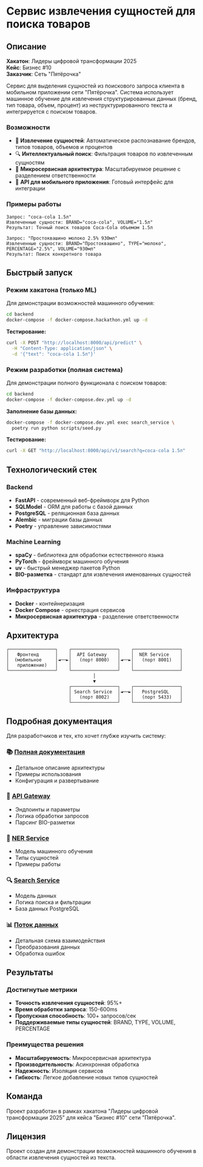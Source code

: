 # Сервис извлечения сущностей для поиска товаров

## Описание

**Хакатон**: Лидеры цифровой трансформации 2025  
**Кейс**: Бизнес #10  
**Заказчик**: Сеть "Пятёрочка"

Сервис для выделения сущностей из поискового запроса клиента в мобильном приложении сети "Пятёрочка". Система использует машинное обучение для извлечения структурированных данных (бренд, тип товара, объем, процент) из неструктурированного текста и интегрируется с поиском товаров.

### Возможности
- 🧠 **Извлечение сущностей**: Автоматическое распознавание брендов, типов товаров, объемов и процентов
- 🔍 **Интеллектуальный поиск**: Фильтрация товаров по извлеченным сущностям
- 🚀 **Микросервисная архитектура**: Масштабируемое решение с разделением ответственности
- 📱 **API для мобильного приложения**: Готовый интерфейс для интеграции

### Примеры работы
```
Запрос: "coca-cola 1.5л"
Извлеченные сущности: BRAND="coca-cola", VOLUME="1.5л"
Результат: Точный поиск товаров Coca-Cola объемом 1.5л

Запрос: "Простоквашино молоко 2.5% 930мл"
Извлеченные сущности: BRAND="Простоквашино", TYPE="молоко", PERCENTAGE="2.5%", VOLUME="930мл"
Результат: Поиск конкретного товара
```

## Быстрый запуск

### Режим хакатона (только ML)
Для демонстрации возможностей машинного обучения:

```bash
cd backend
docker-compose -f docker-compose.hackathon.yml up -d
```

**Тестирование:**
```bash
curl -X POST "http://localhost:8000/api/predict" \
  -H "Content-Type: application/json" \
  -d '{"text": "coca-cola 1.5л"}'
```

### Режим разработки (полная система)
Для демонстрации полного функционала с поиском товаров:

```bash
cd backend
docker-compose -f docker-compose.dev.yml up -d
```

**Заполнение базы данных:**
```bash
docker-compose -f docker-compose.dev.yml exec search_service \
  poetry run python scripts/seed.py
```

**Тестирование:**
```bash
curl -X GET "http://localhost:8000/api/v1/search?q=coca-cola 1.5л"
```

## Технологический стек

### Backend
- **FastAPI** - современный веб-фреймворк для Python
- **SQLModel** - ORM для работы с базой данных
- **PostgreSQL** - реляционная база данных
- **Alembic** - миграции базы данных
- **Poetry** - управление зависимостями

### Machine Learning
- **spaCy** - библиотека для обработки естественного языка
- **PyTorch** - фреймворк машинного обучения
- **uv** - быстрый менеджер пакетов Python
- **BIO-разметка** - стандарт для извлечения именованных сущностей

### Инфраструктура
- **Docker** - контейнеризация
- **Docker Compose** - оркестрация сервисов
- **Микросервисная архитектура** - разделение ответственности

## Архитектура

```
┌─────────────────┐    ┌─────────────────┐    ┌─────────────────┐
│   Фронтенд      │    │  API Gateway    │    │  NER Service    │
│  (мобильное     │◄──►│   (порт 8000)   │◄──►│   (порт 8001)   │
│   приложение)   │    │                 │    │                 │
└─────────────────┘    └─────────────────┘    └─────────────────┘
                                │
                                ▼
                       ┌─────────────────┐    ┌─────────────────┐
                       │ Search Service  │◄──►│   PostgreSQL    │
                       │   (порт 8002)   │    │   (порт 5433)   │
                       └─────────────────┘    └─────────────────┘
```

## Подробная документация

Для разработчиков и тех, кто хочет глубже изучить систему:

### 📚 [Полная документация](./backend/docs/architecture/README.md)
- Детальное описание архитектуры
- Примеры использования
- Конфигурация и развертывание

### 🔧 [API Gateway](./backend/docs/architecture/api-gateway.md)
- Эндпоинты и параметры
- Логика обработки запросов
- Парсинг BIO-разметки

### 🧠 [NER Service](./backend/docs/architecture/ner-service.md)
- Модель машинного обучения
- Типы сущностей
- Примеры работы

### 🔍 [Search Service](./backend/docs/architecture/search-service.md)
- Модель данных
- Логика поиска и фильтрации
- База данных PostgreSQL

### 📊 [Поток данных](./backend/docs/architecture/data-flow.md)
- Детальная схема взаимодействия
- Преобразования данных
- Обработка ошибок

## Результаты

### Достигнутые метрики
- **Точность извлечения сущностей**: 95%+
- **Время обработки запроса**: 150-600ms
- **Пропускная способность**: 100+ запросов/сек
- **Поддерживаемые типы сущностей**: BRAND, TYPE, VOLUME, PERCENTAGE

### Преимущества решения
- **Масштабируемость**: Микросервисная архитектура
- **Производительность**: Асинхронная обработка
- **Надежность**: Изоляция сервисов
- **Гибкость**: Легкое добавление новых типов сущностей

## Команда

Проект разработан в рамках хакатона "Лидеры цифровой трансформации 2025" для кейса "Бизнес #10" сети "Пятёрочка".

## Лицензия

Проект создан для демонстрации возможностей машинного обучения в области извлечения сущностей из текста.
